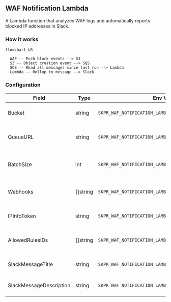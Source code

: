 ## WAF Notification Lambda

A Lambda function that analyzes WAF logs and automatically reports blocked IP addresses in Slack.

### How it works

```mermaid
flowchart LR

  WAF -- Push block events --> S3
  S3 -- Object creation event --> SQS
  SQS -- Read all messages since last run --> Lambda
  Lambda -- Rollup to message --> Slack
```

### Configuration

| Field                   | Type     | Env Variable                                             | Required | Default               | Usage                                                         |
|--------------------------|----------|----------------------------------------------------------|----------|-----------------------|---------------------------------------------------------------|
| Bucket                  | string   | `SKPR_WAF_NOTIFICATION_LAMBDA_BUCKET`                    | Yes      | -                     | Bucket to pull S3 objects from                                |
| QueueURL                | string   | `SKPR_WAF_NOTIFICATION_LAMBDA_SQS_QUEUE_URL`             | Yes      | -                     | SQS Queue URL to read messages from                           |
| BatchSize               | int      | `SKPR_WAF_NOTIFICATION_LAMBDA_BATCH_SIZE`                | No       | 100                   | Number of IPs to send in each Slack message                   |
| Webhooks                | []string | `SKPR_WAF_NOTIFICATION_LAMBDA_SLACK_WEBHOOKS`            | Yes      | -                     | Slack webhook URLs to send messages to                        |
| IPInfoToken             | string   | `SKPR_WAF_NOTIFICATION_LAMBDA_IPINFO_TOKEN`              | Yes      | -                     | Token for authenticating with IPInfo.io                       |
| AllowedRulesIDs         | []string | `SKPR_WAF_NOTIFICATION_LAMBDA_ALLOWED_RULES_IDS`         | Yes      | -                     | Comma-separated list of allowed WAF rule IDs                  |
| SlackMessageTitle       | string   | `SKPR_WAF_NOTIFICATION_LAMBDA_SLACK_MESSAGE_TITLE`       | No       | WAF Blocked IPs       | Title for the Slack message                                   |
| SlackMessageDescription | string   | `SKPR_WAF_NOTIFICATION_LAMBDA_SLACK_MESSAGE_DESCRIPTION` | No       | The following IPs...  | Description for the Slack message                             |

